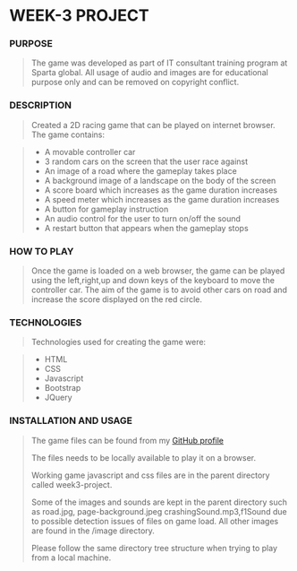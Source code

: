 # WEEK-3 PROJECT #
### PURPOSE ###
> The game was developed as part of IT consultant training program at Sparta global. All usage of audio and images are for educational purpose only and can be removed on copyright conflict.

### DESCRIPTION ###
>Created a 2D racing game that can be played on internet browser. The game contains:

>* A movable controller car
>* 3 random cars on the screen that the user race against
>* An image of a road where the gameplay takes place
>* A background image of a landscape on the body of the screen
>* A score board which increases as the game duration increases
>* A speed meter which increases as the game duration increases
>*  A button for gameplay instruction
>* An audio control for the user to turn on/off the sound
>* A restart button that appears when the gameplay stops

### HOW TO PLAY ###

> Once the game is loaded on a web browser, the game can be played using the left,right,up and down keys of the keyboard to move the controller car. The aim of the game is to avoid other cars on road and increase the score displayed on the red circle.

### TECHNOLOGIES ###

>Technologies used for creating the game were:

>* HTML
>* CSS
>* Javascript
>* Bootstrap
>* JQuery

### INSTALLATION AND USAGE ###
> The game files can be found from my [GitHub profile ](https://github.com/MerrilCode/week3-project)
> 
> The files needs to be locally available to play it on a browser.
> 
> Working game javascript and css files are in the parent directory called week3-project. 
> 
> Some of the images and sounds are kept in the parent directory such as road.jpg, page-background.jpeg crashingSound.mp3,f1Sound due to possible detection issues of files on game load. All other images are found in the /image directory. 
>
>Please follow the same directory tree structure when trying to play from a local machine.
